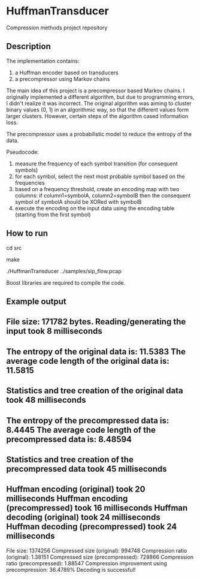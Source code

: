 # HuffmanTransducer
Compression methods project repository

## Description
The implementation contains:
1. a Huffman encoder based on transducers
2. a precompressor using Markov chains

The main idea of this project is a precompressor based Markov chains. I originally implemented a different algorithm, but due to programming errors, I didn't realize it was incorrect. The original algorithm was aiming to cluster binary values (0, 1) in an algorithmic way, so that the different values form larger clusters. However, certain steps of the algorithm cased information loss.

The precompressor uses a probabilistic model to reduce the entropy of the data.

Pseudocode:
  1. measure the frequency of each symbol transition (for consequent symbols)
  2. for each symbol, select the next most probable symbol based on the frequencies
  3. based on a frequency threshold, create an encoding map with two columns: if column1=symbolA, column2=symbolB then the consequent symbol of symbolA should be XORed with symbolB
  4. execute the encoding on the input data using the encoding table (starting from the first symbol)

## How to run

  cd src

  make

  ./HuffmanTransducer ../samples/sip_flow.pcap


Boost libraries are required to compile the code.

## Example output

File size: 171782 bytes.
Reading/generating the input took 8 milliseconds
--------------------------------------------------------------
The entropy of the original data is: 11.5383
The average code length of the original data is: 11.5815
--------------------------------------------------------------
Statistics and tree creation of the original data took 48 milliseconds
--------------------------------------------------------------
The entropy of the precompressed data is: 8.4445
The average code length of the precompressed data is: 8.48594
--------------------------------------------------------------
Statistics and tree creation of the precompressed data took 45 milliseconds
--------------------------------------------------------------
Huffman encoding (original) took 20 milliseconds
Huffman encoding (precompressed) took 16 milliseconds
Huffman decoding (original) took 24 milliseconds
Huffman decoding (precompressed) took 24 milliseconds
--------------------------------------------------------------
File size: 1374256
Compressed size (original): 994748
Compression ratio (original): 1.38151
Compressed size (precompressed): 728866
Compression ratio (precompressed): 1.88547
Compression improvement using precompression: 36.4789%
Decoding is successful!
